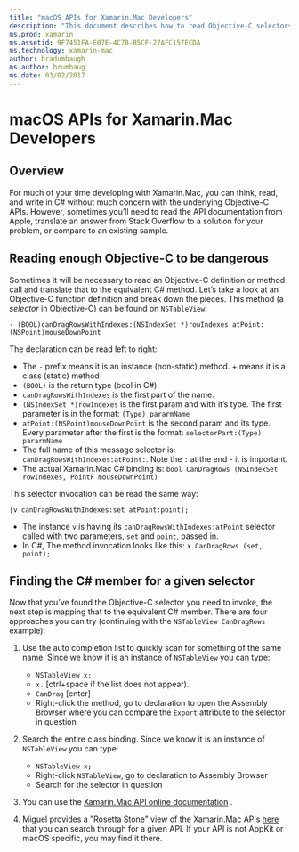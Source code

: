 ```yaml
---
title: "macOS APIs for Xamarin.Mac Developers"
description: "This document describes how to read Objective-C selectors and how to find their corresponding C# methods in a Xamarin.Mac app."
ms.prod: xamarin
ms.assetid: 9F7451FA-E07E-4C7B-B5CF-27AFC157ECDA
ms.technology: xamarin-mac
author: bradumbaugh
ms.author: brumbaug
ms.date: 03/02/2017
---
```


# macOS APIs for Xamarin.Mac Developers

## Overview

For much of your time developing with Xamarin.Mac, you can think, read, and write in C# without much concern with the underlying Objective-C APIs. However, sometimes you’ll need to read the API documentation from Apple, translate an answer from Stack Overflow to a solution for your problem, or compare to an existing sample.

## Reading enough Objective-C to be dangerous

Sometimes it will be necessary to read an Objective-C definition or method call and translate that to the equivalent C# method. Let’s take a look at an Objective-C function definition and break down the pieces. This method (a *selector* in Objective-C) can be found on `NSTableView`:

```objc
- (BOOL)canDragRowsWithIndexes:(NSIndexSet *)rowIndexes atPoint:(NSPoint)mouseDownPoint
```

The declaration can be read left to right:

- The `-` prefix means it is an instance (non-static) method. + means it is a class (static) method
- `(BOOL)` is the return type (bool in C#)
- `canDragRowsWithIndexes` is the first part of the name.
- `(NSIndexSet *)rowIndexes` is the first param and with it’s type. The first parameter is in the format: `(Type) pararmName`
- `atPoint:(NSPoint)mouseDownPoint` is the second param and its type. Every parameter after the first is the format: `selectorPart:(Type) pararmName`
- The full name of this message selector is: `canDragRowsWithIndexes:atPoint:`. Note the `:` at the end - it is important.
- The actual Xamarin.Mac C# binding is: `bool CanDragRows (NSIndexSet rowIndexes, PointF mouseDownPoint)`

This selector invocation can be read the same way:

```objc
[v canDragRowsWithIndexes:set atPoint:point];
```

- The instance `v` is having its `canDragRowsWithIndexes:atPoint` selector called with two parameters, `set` and `point`, passed in.
- In C#, The method invocation looks like this: `x.CanDragRows (set, point);`

<a name="finding_selector" />

## Finding the C# member for a given selector

Now that you’ve found the Objective-C selector you need to invoke, the next step is mapping that to the equivalent C# member. There are four approaches you can try (continuing with the `NSTableView CanDragRows` example):

1. Use the auto completion list to quickly scan for something of the same name. Since we know it is an instance of `NSTableView` you can type:

	- `NSTableView x;`
	- `x.` [ctrl+space if the list does not appear).
	- `CanDrag` [enter]
	- Right-click the method, go to declaration to open the Assembly Browser where you can compare the `Export` attribute to the selector in question

2. Search the entire class binding. Since we know it is an instance of `NSTableView` you can type:

	- `NSTableView x;`
	- Right-click `NSTableView`, go to declaration to Assembly Browser
	- Search for the selector in question

3. You can use the [Xamarin.Mac API online documentation](https://docs.microsoft.com/dotnet/api/?view=xamarinmac-3.0) .

4. Miguel provides a "Rosetta Stone" view of the Xamarin.Mac APIs [here](http://tirania.org/tmp/rosetta.html) that you can search through for a given API. If your API is not AppKit or macOS specific, you may find it there.

<!--
Note: In some cases, the assembly browser can hit a bug where it will open but not jump to the right definition. Keep that tab open, switch back to your source code and try again.
Note: The assembly browser tricks currently only works with Xamarin.Mac Classic. This will be fixed in a future version.
-->
